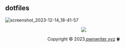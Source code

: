 ## dotfiles

![screenshot_2023-12-14_18-41-57](https://github.com/pwnwriter/chadrice/assets/90331517/4e71cd38-824a-4372-8970-366d909f324e)

<p align="center"><img src="https://raw.githubusercontent.com/catppuccin/catppuccin/main/assets/footers/gray0_ctp_on_line.svg?sanitize=true" /></p>
<p align="center">Copyright &copy; 2023<a href="https://pwnwriter.xyz" target="_blank"> pwnwriter xyz<a> 🍀</a> 
